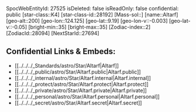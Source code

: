 ﻿---
location:
- 9.19
- -124.125
- 200
tags:
- astro/Star
type: Star
---

SpocWebEntityId: 27525
isDeleted: false
isReadOnly: false
confidential: public
[star-class::K4]
[star-class-id::28192]
[Mass-sol::]
[name::Altarf]
[geo-alt::200]
[geo-lon::124.125]
[geo-lat::9.19]
[geo-lon-v::-0.003]
[geo-lat-v::-0.05]
[bright-min::35]
[bright-max::35]
[Zodiac-index::2]
[ZodiacId::28094]
[NextStarId::27694]



## Confidential Links & Embeds: 
- [[../../../_Standards/astro/Star/Altarf|Altarf]] 
- [[../../../_public/astro/Star/Altarf.public|Altarf.public]] 
- [[../../../_internal/astro/Star/Altarf.internal|Altarf.internal]] 
- [[../../../_protect/astro/Star/Altarf.protect|Altarf.protect]] 
- [[../../../_private/astro/Star/Altarf.private|Altarf.private]] 
- [[../../../_personal/astro/Star/Altarf.personal|Altarf.personal]] 
- [[../../../_secret/astro/Star/Altarf.secret|Altarf.secret]]

